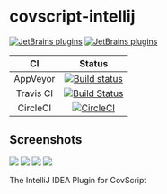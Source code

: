 # covscript-intellij

[![JetBrains plugins](https://img.shields.io/jetbrains/plugin/v/10326-covscript.svg)](https://plugins.jetbrains.com/plugin/10326-covscript)
[![JetBrains plugins](https://img.shields.io/jetbrains/plugin/d/10326-covscript.svg)](https://plugins.jetbrains.com/plugin/10326-covscript)

CI|Status
:---:|:---:
AppVeyor|[![Build status](https://ci.appveyor.com/api/projects/status/clpq0r59s66qpklv?svg=true)](https://ci.appveyor.com/project/ice1000/covscript-intellij)
Travis CI|[![Build Status](https://travis-ci.org/covscript/covscript-intellij.svg?branch=master)](https://travis-ci.org/covscript/covscript-intellij)
CircleCI|[![CircleCI](https://circleci.com/gh/covscript/covscript-intellij.svg?style=svg)](https://circleci.com/gh/covscript/covscript-intellij)

## Screenshots

![](https://plugins.jetbrains.com/files/10326/screenshot_17807.png)
![](https://plugins.jetbrains.com/files/10326/screenshot_17808.png)
![](https://plugins.jetbrains.com/files/10326/screenshot_17822.png)
![](https://plugins.jetbrains.com/files/10326/screenshot_17825.png)

The IntelliJ IDEA Plugin for CovScript
